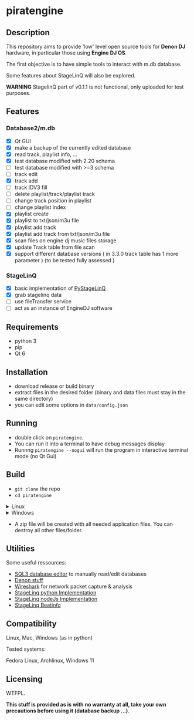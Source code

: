 # piratengine

## Description

This repository aims to provide 'low' level open source tools for **Denon DJ** hardware, in particular those using **Engine DJ OS**.

The first objective is to have simple tools to interact with m.db database.

Some features about StageLinQ will also be explored.

**WARNING** StagelinQ part of v0.1.1 is not functional, only uploaded for test purposes.

## Features

### Database2/m.db
 - [x] Qt GUI
 - [x] make a backup of the currently edited database
 - [x] read track, playlist info, ...
 - [x] test database modified with 2.20 schema 
 - [ ] test database modified with >=3 schema
 - [ ] track edit
 - [x] track add
 - [ ] track IDV3 fill
 - [ ] delete playlist/track/playlist track
 - [ ] change track position in playlist
 - [ ] change playlist index
 - [x] playlist create
 - [x] playlist to txt/json/m3u file
 - [x] playlist add track
 - [x] playlist add track from txt/json/m3u file
 - [x] scan files on engine dj music files storage
 - [x] update Track table from file scan
 - [x] support different database versions ( in 3.3.0 track table has 1 more parameter ) (to be tested  fully assessed )

 ### StageLinQ
 - [x] basic implementation of [PyStageLinQ](https://github.com/Jaxc/PyStageLinQ)
 - [x] grab stagelinq data 
 - [ ] use fileTransfer service
 - [ ] act as an instance of EngineDJ software

## Requirements
 - python 3
 - pip
 - Qt 6

## Installation
 - download release or build binary
 - extract files in the desired folder (binary and data files must stay in the same directory)
 - you can edit some options in `data/config.json`

## Running
 - double click on `piratengine`. 
 - You can run it into a terminal to have debug messages display
 - Runnng `piratengine --nogui` will run the program in interactive terminal mode (no Qt Gui)

## Build
 - `git clone` the repo
 - `cd piratengine`
  <details>
    <summary>Linux</summary>

 - run `./utils/build_linux.sh`</details>
  <details>
    <summary>Windows </summary>

 - In a powershell, run `.\utils\build_windows.ps1`

  </details>

 - A zip file will be created with all needed application files. You can destroy all other files/folder.

## Utilities

Some useful ressources:

 - [SQL3 database editor](https://sqlitebrowser.org/dl/) to manually read/edit databases
 - [Denon stuff](https://support.denondj.com/en/support/solutions/articles/69000834165-engine-dj-v3-0-support-for-third-party-database-tools)
 - [Wireshark](https://www.wireshark.org/download.html) for network packet capture & analysis
 - [StageLinq python Implementation](https://github.com/Jaxc/PyStageLinQ) 
 - [StageLinq nodeJs Implementation](https://github.com/MarByteBeep/StageLinq)
 - [StageLinq Beatinfo](https://github.com/dzelionis/denon-stageLinQ-BeatInfo)
 
## Compatibility
Linux, Mac, Windows (as in python)

Tested systems:

Fedora Linux, Archlinux, Windows 11

## Licensing
WTFPL.

**This stuff is provided as is with no warranty at all, take your own precautions before using it (database backup ...)**.
